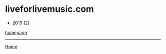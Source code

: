 # liveforlivemusic.com

  * [2019](./liveforlivemusic-com-2019.md) (2)

[homepage](https://liveforlivemusic.com/)

----

[Home](../index.md)
